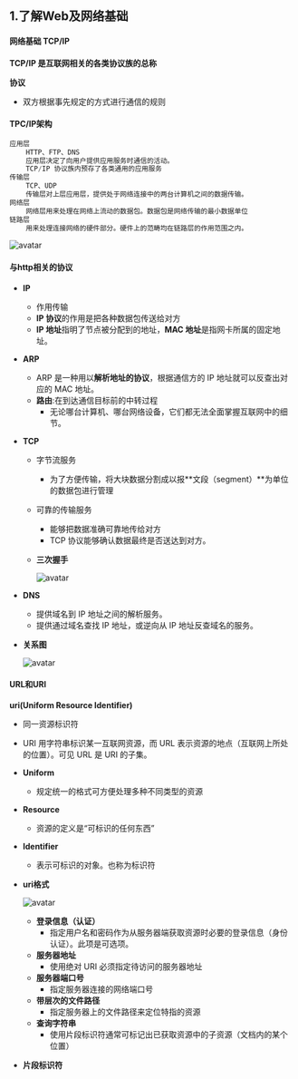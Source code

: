 ## 1.了解Web及网络基础

#### 网络基础 TCP/IP

**TCP/IP 是互联网相关的各类协议族的总称**

**协议**

-   双方根据事先规定的方式进行通信的规则

#### TPC/IP架构

```java
应用层
	HTTP、FTP、DNS
	应用层决定了向用户提供应用服务时通信的活动。
	TCP/IP 协议族内预存了各类通用的应用服务
传输层
	TCP、UDP
	传输层对上层应用层，提供处于网络连接中的两台计算机之间的数据传输。
网络层
	网络层用来处理在网络上流动的数据包。数据包是网络传输的最小数据单位
链路层
	用来处理连接网络的硬件部分。硬件上的范畴均在链路层的作用范围之内。
```

![avatar](/img/network.png)

#### 与http相关的协议

-   **IP**

    -   作用传输
    -   **IP 协议**的作用是把各种数据包传送给对方
    -   **IP 地址**指明了节点被分配到的地址，**MAC 地址**是指网卡所属的固定地址。

-   **ARP**

    -   ARP 是一种用以**解析地址的协议**，根据通信方的 IP 地址就可以反查出对应的 MAC 地址。
    -   **路由**:在到达通信目标前的中转过程
        -   无论哪台计算机、哪台网络设备，它们都无法全面掌握互联网中的细节。

-   **TCP**

    -   字节流服务

        -   为了方便传输，将大块数据分割成以报**文段（segment）**为单位的数据包进行管理

    -   可靠的传输服务

        -   能够把数据准确可靠地传给对方
        -   TCP 协议能够确认数据最终是否送达到对方。

    -   **三次握手**

        ![avatar](/img/1.png)

-   **DNS**

    -   提供域名到 IP 地址之间的解析服务。
    -   提供通过域名查找 IP 地址，或逆向从 IP 地址反查域名的服务。

-   **关系图**

    ![avatar](/img/2.jpeg)

#### URL和URI

**uri(**Uniform Resource Identifier**)**

-   同一资源标识符

-   URI 用字符串标识某一互联网资源，而 URL 表示资源的地点（互联网上所处的位置）。可见 URL 是 URI 的子集。

-   **Uniform**

    -   规定统一的格式可方便处理多种不同类型的资源

-   **Resource**

    -   资源的定义是“可标识的任何东西”

-   **Identifier**

    -   表示可标识的对象。也称为标识符

-   **uri格式**

    ![avatar](/img/3.jpeg)

    -   **登录信息（认证）**
        -   指定用户名和密码作为从服务器端获取资源时必要的登录信息（身份认证）。此项是可选项。
    -   **服务器地址**
        -   使用绝对 URI 必须指定待访问的服务器地址
    -   **服务器端口号**
        -   指定服务器连接的网络端口号
    -   **带层次的文件路径**
        -   指定服务器上的文件路径来定位特指的资源
    -   **查询字符串**
        -   使用片段标识符通常可标记出已获取资源中的子资源（文档内的某个位置）

-   **片段标识符**

    ​

